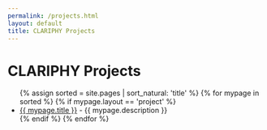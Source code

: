 ```yaml
---
permalink: /projects.html
layout: default
title: CLARIPHY Projects
---
```


# CLARIPHY Projects

<ul>
{% assign sorted = site.pages | sort_natural: 'title' %}
{% for mypage in sorted %}
  {% if mypage.layout == 'project' %}
  <li><a href="{{mypage.permalink}}">{{ mypage.title }}</a> - {{ mypage.description }} </li>
  {% endif %}
{% endfor %}
</ul>



